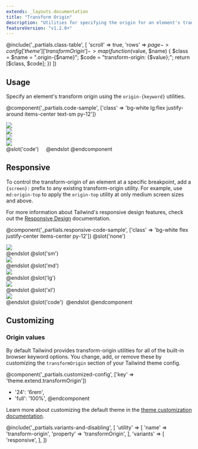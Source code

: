 ```yaml
---
extends: _layouts.documentation
title: "Transform Origin"
description: "Utilities for specifying the origin for an element's transformations."
featureVersion: "v1.2.0+"
---
```


@include('_partials.class-table', [
  'scroll' => true,
  'rows' => $page->config['theme']['transformOrigin']->map(function ($value, $name) {
    $class = $name = ".origin-{$name}";
    $code = "transform-origin: {$value};";
    return [$class, $code];
  })
])

## Usage

Specify an element's transform origin using the `origin-{keyword}` utilities.

@component('_partials.code-sample', ['class' => 'bg-white lg:flex justify-around items-center text-sm py-12'])
<div class="bg-gray-600">
  <img class="h-16 w-16 origin-center transform rotate-45" src="https://images.unsplash.com/photo-1472099645785-5658abf4ff4e?ixlib=rb-1.2.1&ixid=eyJhcHBfaWQiOjEyMDd9&auto=format&fit=facearea&facepad=2&w=256&h=256&q=80">
</div>
<div class="bg-gray-600">
  <img class="h-16 w-16 origin-top-left transform rotate-45" src="https://images.unsplash.com/photo-1472099645785-5658abf4ff4e?ixlib=rb-1.2.1&ixid=eyJhcHBfaWQiOjEyMDd9&auto=format&fit=facearea&facepad=2&w=256&h=256&q=80">
</div>
<div class="bg-gray-600">
  <img class="h-16 w-16 origin-bottom-right transform rotate-45" src="https://images.unsplash.com/photo-1472099645785-5658abf4ff4e?ixlib=rb-1.2.1&ixid=eyJhcHBfaWQiOjEyMDd9&auto=format&fit=facearea&facepad=2&w=256&h=256&q=80">
</div>
<div class="bg-gray-600">
  <img class="h-16 w-16 origin-left transform rotate-45" src="https://images.unsplash.com/photo-1472099645785-5658abf4ff4e?ixlib=rb-1.2.1&ixid=eyJhcHBfaWQiOjEyMDd9&auto=format&fit=facearea&facepad=2&w=256&h=256&q=80">
</div>
@slot('code')
<img class="origin-center transform rotate-45 ...">
<img class="origin-top-left transform rotate-45 ...">
<img class="origin-bottom-right transform rotate-45 ...">
<img class="origin-left transform rotate-45 ...">
@endslot
@endcomponent

## Responsive

To control the transform-origin of an element at a specific breakpoint, add a `{screen}:` prefix to any existing transform-origin utility. For example, use `md:origin-top` to apply the `origin-top` utility at only medium screen sizes and above.

For more information about Tailwind's responsive design features, check out the [Responsive Design](/docs/responsive-design) documentation.

@component('_partials.responsive-code-sample', ['class' => 'bg-white flex justify-center items-center py-12'])
@slot('none')
<div class="bg-gray-600">
  <img class="h-16 w-16 origin-center transform rotate-45" src="https://images.unsplash.com/photo-1472099645785-5658abf4ff4e?ixlib=rb-1.2.1&ixid=eyJhcHBfaWQiOjEyMDd9&auto=format&fit=facearea&facepad=2&w=256&h=256&q=80">
</div>
@endslot
@slot('sm')
<div class="bg-gray-600">
  <img class="h-16 w-16 origin-top-left transform rotate-45" src="https://images.unsplash.com/photo-1472099645785-5658abf4ff4e?ixlib=rb-1.2.1&ixid=eyJhcHBfaWQiOjEyMDd9&auto=format&fit=facearea&facepad=2&w=256&h=256&q=80">
</div>
@endslot
@slot('md')
<div class="bg-gray-600">
  <img class="h-16 w-16 origin-top-right transform rotate-45" src="https://images.unsplash.com/photo-1472099645785-5658abf4ff4e?ixlib=rb-1.2.1&ixid=eyJhcHBfaWQiOjEyMDd9&auto=format&fit=facearea&facepad=2&w=256&h=256&q=80">
</div>
@endslot
@slot('lg')
<div class="bg-gray-600">
  <img class="h-16 w-16 origin-bottom-right transform rotate-45" src="https://images.unsplash.com/photo-1472099645785-5658abf4ff4e?ixlib=rb-1.2.1&ixid=eyJhcHBfaWQiOjEyMDd9&auto=format&fit=facearea&facepad=2&w=256&h=256&q=80">
</div>
@endslot
@slot('xl')
<div class="bg-gray-600">
  <img class="h-16 w-16 origin-bottom-left transform rotate-45" src="https://images.unsplash.com/photo-1472099645785-5658abf4ff4e?ixlib=rb-1.2.1&ixid=eyJhcHBfaWQiOjEyMDd9&auto=format&fit=facearea&facepad=2&w=256&h=256&q=80">
</div>
@endslot
@slot('code')
<img class="origin-center sm:origin-top-left md:origin-top-right lg:origin-bottom-right xl:origin-bottom-left ...">
@endslot
@endcomponent

## Customizing

### Origin values

By default Tailwind provides transform-origin utilities for all of the built-in browser keyword options. You change, add, or remove these by customizing the `transformOrigin` section of your Tailwind theme config.

@component('_partials.customized-config', ['key' => 'theme.extend.transformOrigin'])
+ '24': '6rem',
+ 'full': '100%',
@endcomponent

Learn more about customizing the default theme in the [theme customization documentation](/docs/theme#customizing-the-default-theme).

@include('_partials.variants-and-disabling', [
    'utility' => [
        'name' => 'transform-origin',
        'property' => 'transformOrigin',
    ],
    'variants' => [
        'responsive',
    ],
])
